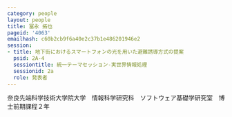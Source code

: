 ```yaml
---
category: people
layout: people
title: 冨永 拓也
pageid: '4063'
emailhash: c60b2cb9f6a40e2c37b1e486201946e2
session:
- title: 地下街におけるスマートフォンの光を用いた避難誘導方式の提案
  psid: 2A-4
  sessiontitle: 統一テーマセッション-実世界情報処理
  sessionid: 2a
  role: 発表者
---
```

奈良先端科学技術大学院大学　情報科学研究科　ソフトウェア基礎学研究室　博士前期課程２年